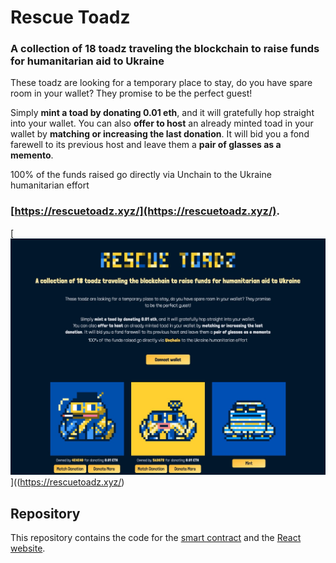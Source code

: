 # Rescue Toadz

### A collection of 18 toadz traveling the blockchain to raise funds for humanitarian aid to Ukraine

These toadz are looking for a temporary place to stay, do you have spare room in your wallet? They promise to be the perfect guest!

Simply **mint a toad by donating 0.01 eth**, and it will gratefully hop straight into your wallet.
You can also **offer to host** an already minted toad in your wallet by **matching or increasing the last donation**. It will bid you a fond farewell to its previous host and leave them a **pair of glasses as a memento**.

100% of the funds raised go directly via Unchain to the Ukraine humanitarian effort

### [https://rescuetoadz.xyz/](https://rescuetoadz.xyz/).

[![Rescue Toadz Website](assets/website_screenshot.jpg)]((https://rescuetoadz.xyz/)

## Repository

This repository contains the code for the [smart contract](contract/) and the [React website](website/).
